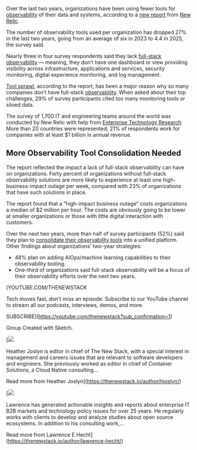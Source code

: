 Over the last two years, organizations have been using fewer tools for [observability](https://thenewstack.io/introduction-to-observability/) of their data and systems, according to a [new report](https://newrelic.com/resources/report/observability-forecast/2025) from [New Relic](http://newrelic.com/?utm_content=inline+mention).

The number of observability tools used per organization has dropped 27% in the last two years, going from an average of six in 2023 to 4.4 in 2025, the survey said.

Nearly three in four survey respondents said they lack [full-stack observability](https://thenewstack.io/conversations-im-sick-of-having-about-observability/) — meaning, they don’t have one dashboard or view providing visibility across infrastructure, applications and services, security monitoring, digital experience monitoring, and log management.

[Tool sprawl](https://thenewstack.io/how-to-tackle-tool-sprawl-before-it-becomes-tool-hell/), according to the report, has been a major reason why so many companies don’t have full-stack [observability](https://thenewstack.io/ebooks/observability/cloud-native-observability-for-devops-teams/). When asked about their top challenges, 29% of survey participants cited too many monitoring tools or siloed data.

The survey of 1,700 IT and engineering teams around the world was conducted by New Relic with help from [Enterprise Technology Research](https://etr.ai/). More than 20 countries were represented; 21% of respondents work for companies with at least $1 billion in annual revenue.

## More Observability Tool Consolidation Needed

The report reflected the impact a lack of full-stack observability can have on organizations. Forty percent of organizations without full-stack observability solutions are more likely to experience at least one high-business-impact outage per week, compared with 23% of organizations that have such solutions in place.

The report found that a “high-impact business outage” costs organizations a median of $2 million per hour. The costs are obviously going to be lower at smaller organizations or those with little digital interaction with customers.

Over the next two years, more than half of survey participants (52%) said they plan to [consolidate their observability tools](https://thenewstack.io/trust-me-consolidate-your-monitoring-stack/) into a unified platform. Other findings about organizations’ two-year strategies:

* 48% plan on adding AIOps/machine learning capabilities to their observability tooling.
* One-third of organizations said full-stack observability will be a focus of their observability efforts over the next two years.

[YOUTUBE.COM/THENEWSTACK

Tech moves fast, don't miss an episode. Subscribe to our YouTube
channel to stream all our podcasts, interviews, demos, and more.

SUBSCRIBE](https://youtube.com/thenewstack?sub_confirmation=1)

Group
Created with Sketch.

[![](https://cdn.thenewstack.io/media/2022/09/7bbd1cfd-cropped-4b732d2f-heatherjoslyn.jpg)

Heather Joslyn is editor in chief of The New Stack, with a special interest in management and careers issues that are relevant to software developers and engineers. She previously worked as editor in chief of Container Solutions, a Cloud Native consulting...

Read more from Heather Joslyn](https://thenewstack.io/author/hjoslyn/)

[![](https://cdn.thenewstack.io/media/2019/12/9ff0b1e6-10151933_10152177821503751_7909413115039304012_n-e1576180311132.jpg)

Lawrence has generated actionable insights and reports about enterprise IT B2B markets and technology policy issues for over 25 years. He regularly works with clients to develop and analyze studies about open source ecosystems. In addition to his consulting work,...

Read more from Lawrence E Hecht](https://thenewstack.io/author/lawrence-hecht/)